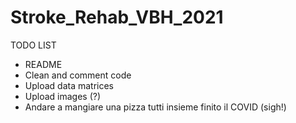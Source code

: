 # Stroke_Rehab_VBH_2021

TODO LIST

*    README
*    Clean and comment code
*    Upload data matrices
*    Upload images (?)
*    Andare a mangiare una pizza tutti insieme finito il COVID (sigh!)
